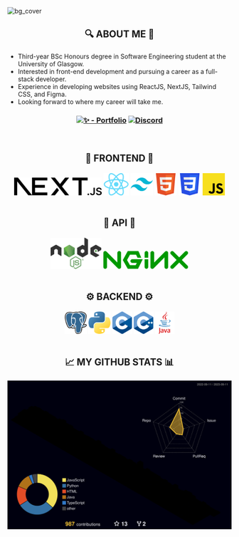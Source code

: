 ![bg_cover](https://github.com/dulapahv/dulapahv/assets/71577909/8ce87163-bb39-4651-823a-ae70df84eed4)

## <p align="center">🔍 ABOUT ME 🔎</p>

- Third-year BSc Honours degree in Software Engineering student at the University of Glasgow.
- Interested in front-end development and pursuing a career as a full-stack developer.
- Experience in developing websites using ReactJS, NextJS, Tailwind CSS, and Figma.
- Looking forward to where my career will take me.

### <p align="center">[![✨ - Portfolio](https://img.shields.io/badge/✨-Portfolio-fb568a?style=for-the-badge)](https://dulapahv.dev) [![Discord](https://img.shields.io/badge/Discord-%235865F2.svg?style=for-the-badge&logo=discord&logoColor=white)](https://discord.com/users/463287202005123072)</p>

<br>

## <p align="center">🌸 FRONTEND 🌸</p>

<div align="center">
<img height="40em" src="./frontend/nextjs.png?raw=true" />
 <img height="50em" src="./frontend/reactjs.png?raw=true" />
 <img height="50em" src="./frontend/tailwindcss.png?raw=true" />
 <img height="50em" src="./frontend/html.png?raw=true" />
 <img height="50em" src="./frontend/css.png?raw=true" />
 <img height="50em" src="./frontend/js.png?raw=true" />
</div>

<br>

## <p align="center">🔗 API 🔗</p>

<div align="center">
  <img height="70em" src="./api/nodejs.png?raw=true" />
  <img height="40em" src="./api/nginx.png?raw=true" />
</div>

<br>

## <p align="center">⚙️ BACKEND ⚙️</p>

<div align="center">
 <img height="50em" src="./backend/postgresql.png?raw=true" />
 <img height="50em" src="./backend/py.png?raw=true" />
 <img height="50em" src="./backend/c.png?raw=true" />
 <img height="50em" src="./backend/cpp.png?raw=true" />
 <img height="50em" src="./backend/java.png?raw=true" />
</div>

<!-- ## <p align="center">🥇 EXPERIENCES & EXPERTISES 🥇</p>

- Official <u>***Teaching Assistance***</u> of KMITL in Rust and C/C++ programming language for the KMITL freshmen.
- <u>***Qualified***</u> and currently a  <u>***cadet at  42Bangkok***</u>, a global computer science school from France.
- <u>***Initiated and mentored***</u> KMITL freshmen in Python and C programming language in the SE14 Pre-Session activity.
- <u>***Teach coding***</u> to friends at KMITL and other universities. -->

<br>

## <p align="center">📈 MY GITHUB STATS 📊</p>
<!-- <p align="center">
<img align="center" src="https://komarev.com/ghpvc/?username=DulapahV&color=blue&label=VISITORS+COUNT&style=flat-square"/>
</p>
<p align="center">
  <img height="180em" src="https://github-readme-stats.vercel.app/api?username=DulapahV&show_icons=true&hide_border=true&&count_private=true&include_all_commits=true&theme=dracula" />
  <img height="180em" src="https://github-readme-stats.vercel.app/api/top-langs/?username=DulapahV&exclude_repo=KNN-Image-Classification&show_icons=true&hide_border=true&langs_count=10&layout=compact&theme=dracula"/>
</p> -->

![3d](./profile-3d-contrib/profile-night-rainbow.svg)

